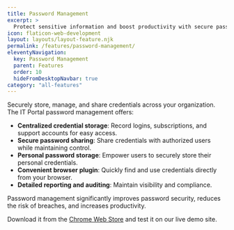 ```yaml
---
title: Password Management
excerpt: >
  Protect sensitive information and boost productivity with secure password management.
icon: flaticon-web-development
layout: layouts/layout-feature.njk
permalink: /features/password-management/
eleventyNavigation:
  key: Password Management
  parent: Features
  order: 10
  hideFromDesktopNavbar: true
category: "all-features"
---
```


Securely store, manage, and share credentials across your organization. The IT Portal password management offers:

- **Centralized credential storage**: Record logins, subscriptions, and support accounts for easy access.
- **Secure password sharing**: Share credentials with authorized users while maintaining control.
- **Personal password storage**: Empower users to securely store their personal credentials.
- **Convenient browser plugin**: Quickly find and use credentials directly from your browser.
- **Detailed reporting and auditing**: Maintain visibility and compliance.

Password management significantly improves password security, reduces the risk of breaches, and increases productivity.

Download it from the <a href="https://chrome.google.com/webstore/detail/it-portal-password-lookup/dijocadohljfnagfjhpglffpmcodjpgn" class="read-more">Chrome Web Store</a> and test it on our live demo site.